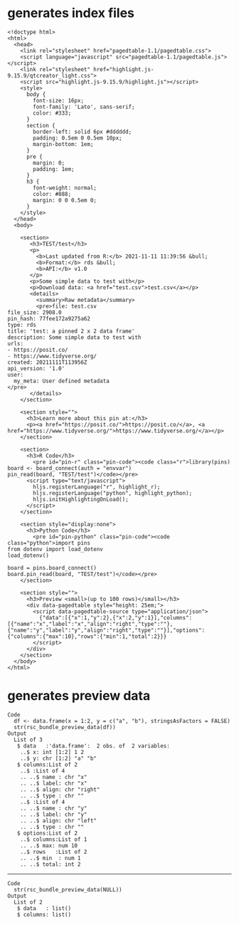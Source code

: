 # generates index files

    <!doctype html>
    <html>
      <head>
        <link rel="stylesheet" href="pagedtable-1.1/pagedtable.css">
        <script language="javascript" src="pagedtable-1.1/pagedtable.js"></script>
        <link rel="stylesheet" href="highlight.js-9.15.9/qtcreator_light.css">
        <script src="highlight.js-9.15.9/highlight.js"></script>
        <style>
          body {
            font-size: 16px;
            font-family: 'Lato', sans-serif;
            color: #333;
          }
          section {
            border-left: solid 6px #dddddd;
            padding: 0.5em 0 0.5em 10px;
            margin-bottom: 1em;
          }
          pre {
            margin: 0;
            padding: 1em;
          }
          h3 {
            font-weight: normal;
            color: #888;
            margin: 0 0 0.5em 0;
          }
        </style>
      </head>
      <body>
    
        <section>
           <h3>TEST/test</h3>
           <p>
             <b>Last updated from R:</b> 2021-11-11 11:39:56 &bull;
             <b>Format:</b> rds &bull;
             <b>API:</b> v1.0
           </p>
           <p>Some simple data to test with</p>
           <p>Download data: <a href="test.csv">test.csv</a></p>
           <details>
             <summary>Raw metadata</summary>
             <pre>file: test.csv
    file_size: 2908.0
    pin_hash: 77fee172a9275a62
    type: rds
    title: 'test: a pinned 2 x 2 data frame'
    description: Some simple data to test with
    urls:
    - https://posit.co/
    - https://www.tidyverse.org/
    created: 20211111T113956Z
    api_version: '1.0'
    user:
      my_meta: User defined metadata
    </pre>
           </details>
        </section>
    
        <section style="">
          <h3>Learn more about this pin at:</h3>
          <p><a href="https://posit.co/">https://posit.co/</a>, <a href="https://www.tidyverse.org/">https://www.tidyverse.org/</a></p>
        </section>
    
        <section>
          <h3>R Code</h3>
            <pre id="pin-r" class="pin-code"><code class="r">library(pins)
    board <- board_connect(auth = "envvar")
    pin_read(board, "TEST/test")</code></pre>
          <script type="text/javascript">
            hljs.registerLanguage("r", highlight_r);
            hljs.registerLanguage("python", highlight_python);
            hljs.initHighlightingOnLoad();
          </script>
        </section>
    
        <section style="display:none">
          <h3>Python Code</h3>
            <pre id="pin-python" class="pin-code"><code class="python">import pins
    from dotenv import load_dotenv
    load_dotenv()
    
    board = pins.board_connect()
    board.pin_read(board, "TEST/test")</code></pre>
        </section>
    
        <section style="">
          <h3>Preview <small>(up to 100 rows)</small></h3>
          <div data-pagedtable style="height: 25em;">
            <script data-pagedtable-source type="application/json">
              {"data":[{"x":1,"y":2},{"x":2,"y":1}],"columns":[{"name":"x","label":"x","align":"right","type":""},{"name":"y","label":"y","align":"right","type":""}],"options":{"columns":{"max":10},"rows":{"min":1,"total":2}}}
            </script>
          </div>
        </section>
      </body>
    </html>

# generates preview data

    Code
      df <- data.frame(x = 1:2, y = c("a", "b"), stringsAsFactors = FALSE)
      str(rsc_bundle_preview_data(df))
    Output
      List of 3
       $ data   :'data.frame':	2 obs. of  2 variables:
        ..$ x: int [1:2] 1 2
        ..$ y: chr [1:2] "a" "b"
       $ columns:List of 2
        ..$ :List of 4
        .. ..$ name : chr "x"
        .. ..$ label: chr "x"
        .. ..$ align: chr "right"
        .. ..$ type : chr ""
        ..$ :List of 4
        .. ..$ name : chr "y"
        .. ..$ label: chr "y"
        .. ..$ align: chr "left"
        .. ..$ type : chr ""
       $ options:List of 2
        ..$ columns:List of 1
        .. ..$ max: num 10
        ..$ rows   :List of 2
        .. ..$ min  : num 1
        .. ..$ total: int 2

---

    Code
      str(rsc_bundle_preview_data(NULL))
    Output
      List of 2
       $ data   : list()
       $ columns: list()


